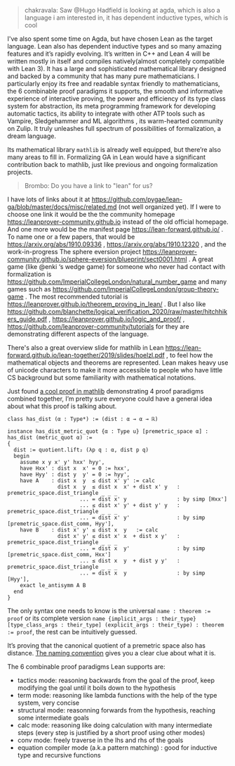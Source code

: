 > chakravala: Saw @Hugo Hadfield is looking at agda, which is also a language i am interested in, it has dependent inductive types, which is cool

I've also spent some time on Agda, but have chosen Lean as the target language. Lean also has dependent inductive types and so many amazing features and it’s rapidly evolving. It’s written in C++ and Lean 4 will be written mostly in itself and compiles natively(almost completely compatible with Lean 3). It has a large and sophisticated mathematical library designed and backed by a community that has many pure mathematicians.
I particularly enjoy its free and readable syntax friendly to mathematicians, the 6 combinable proof paradigms it supports, the smooth and informative experience of interactive proving, the power and efficiency of its type class system for abstraction, its meta programming framework for developing automatic tactics,  its ability to integrate with other ATP tools such as Vampire, Sledgehammer and ML algorithms , its warm-hearted community on Zulip. It truly unleashes full spectrum of possibilities of formalization, a dream language.

Its mathematical library `mathlib` is already well equipped, but there’re also many areas to fill in. Formalizing GA in Lean would have a significant contribution back to mathlib, just like previous and ongoing formalization projects.

> Brombo: Do you have a link to "lean" for us?

I have lots of links about it at https://github.com/pygae/lean-ga/blob/master/docs/misc/related.md (not well organized yet).
If I were to choose one link it would be the the community homepage  https://leanprover-community.github.io instead of the old official homepage. And one more would be the manifest page https://lean-forward.github.io/ .
To name one or a few papers, that would be https://arxiv.org/abs/1910.09336 ,  https://arxiv.org/abs/1910.12320 , and the work-in-progress The sphere eversion project https://leanprover-community.github.io/sphere-eversion/blueprint/sect0001.html .
A great game (like @enki ‘s wedge game) for someone who never had contact with formalization is https://github.com/ImperialCollegeLondon/natural_number_game and many games such as https://github.com/ImperialCollegeLondon/group-theory-game . The most recommended tutorial is https://leanprover.github.io/theorem_proving_in_lean/ . But I also like https://github.com/blanchette/logical_verification_2020/raw/master/hitchhikers_guide.pdf , https://leanprover.github.io/logic_and_proof/ , https://github.com/leanprover-community/tutorials for they are demonstrating different aspects of the language. 

There's also a great overview slide for mathlib in Lean https://lean-forward.github.io/lean-together/2019/slides/hoelzl.pdf , to feel how the mathematical objects and theorems are represented. Lean makes heavy use of unicode characters to make it more accessible to people who have little CS background but some familiarity with mathematical notations.

Just found [a cool proof in mathlib](https://github.com/leanprover-community/mathlib/blob/master/src/topology/metric_space/premetric_space.lean) demonstrating 4 proof paradigms combined together, I’m pretty sure everyone could have a general idea about what this proof is talking about.

```lean
class has_dist (α : Type*) := (dist : α → α → ℝ)

instance has_dist_metric_quot {α : Type u} [premetric_space α] : has_dist (metric_quot α) :=
{
  dist := quotient.lift₂ (λp q : α, dist p q)
  begin
    assume x y x' y' hxx' hyy',
    have Hxx' : dist x  x' = 0 := hxx',
    have Hyy' : dist y  y' = 0 := hyy',
    have A    : dist x  y  ≤ dist x' y' := calc
                dist x  y  ≤ dist x  x' + dist x' y   : premetric_space.dist_triangle _ _ _
                       ... = dist x' y                : by simp [Hxx']
                       ... ≤ dist x' y' + dist y' y   : premetric_space.dist_triangle _ _ _
                       ... = dist x' y'               : by simp [premetric_space.dist_comm, Hyy'],
    have B    : dist x' y' ≤ dist x  y   := calc
                dist x' y' ≤ dist x' x  + dist x y'   : premetric_space.dist_triangle _ _ _
                       ... = dist x  y'               : by simp [premetric_space.dist_comm, Hxx']
                       ... ≤ dist x  y  + dist y y'   : premetric_space.dist_triangle _ _ _
                       ... = dist x  y                : by simp [Hyy'],
    exact le_antisymm A B
  end
}
```

The only syntax one needs to know is the universal `name : theorem := proof` or its complete version `name {implicit_args : their_type} [type_class_args : their_type] (explicit_args : their_type) : theorem := proof`, the rest can be intuitively guessed.

It’s proving that the canonical quotient of a premetric space also has distance. [The naming convention](https://leanprover-community.github.io/contribute/naming.html) gives you a clear clue about what it is.

The 6 combinable proof paradigms Lean supports are:

- tactics mode: reasoning backwards from the goal of the proof, keep modifying the goal until it boils down to the hypothesis
- term mode: reasoning like lambda functions with the help of the type system, very concise
- structural mode: reasonning forwards from the hypothesis, reaching some intermediate goals
- calc mode: reasoning like doing calculation with many intermediate steps (every step is justified by a short proof using other modes)
- conv mode: freely traverse in the lhs and rhs of the goals
- equation compiler mode (a.k.a pattern matching) : good for inductive type and recursive functions
